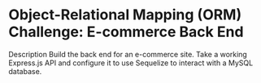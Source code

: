 # Object-Relational Mapping (ORM) Challenge: E-commerce Back End
Description
Build the back end for an e-commerce site. Take a working Express.js API and configure it to use Sequelize to interact with a MySQL database.